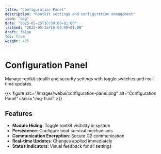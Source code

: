 ```yaml
---
title: "Configuration Panel"
description: "Rootkit settings and configuration management"
icon: "cog"
date: "2025-05-25T16:00:00+01:00"
lastmod: "2025-05-25T16:00:00+01:00"
draft: false
toc: true
weight: 425
---
```


# Configuration Panel

Manage rootkit stealth and security settings with toggle switches and real-time updates.

{{< figure src="/images/webui/configuration-panel.png" alt="Configuration Panel" class="img-fluid" >}}

## Features

- **Module Hiding**: Toggle rootkit visibility in system
- **Persistence**: Configure boot survival mechanisms  
- **Communication Encryption**: Secure C2 communication
- **Real-time Updates**: Changes applied immediately
- **Status Indicators**: Visual feedback for all settings 